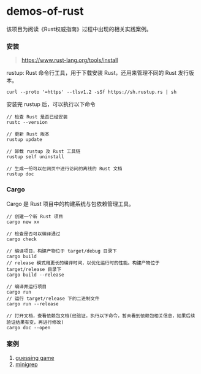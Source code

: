 # demos-of-rust

该项目为阅读《Rust权威指南》过程中出现的相关实践案例。

### 安装

> https://www.rust-lang.org/tools/install

rustup: Rust 命令行工具，用于下载安装 Rust，还用来管理不同的 Rust 发行版本。

```
curl --proto '=https' --tlsv1.2 -sSf https://sh.rustup.rs | sh
```

安装完 rustup 后，可以执行以下命令

```
// 检查 Rust 是否已经安装
rustc --version

// 更新 Rust 版本
rustup update

// 卸载 rustup 及 Rust 工具链
rustup self uninstall

// 生成一份可以在网页中进行访问的离线的 Rust 文档
rustup doc
```

### Cargo

Cargo 是 Rust 项目中的构建系统与包依赖管理工具。

```
// 创建一个新 Rust 项目
cargo new xx

// 检查是否可以编译通过
cargo check

// 编译项目，构建产物位于 target/debug 目录下
cargo build
// release 模式用更长的编译时间，以优化运行时的性能。构建产物位于 target/release 目录下
cargo build --release

// 编译并运行项目
cargo run
// 运行 target/release 下的二进制文件
cargo run --release

// 打开文档，查看依赖包文档(经验证，执行以下命令，暂未看到依赖包相关信息，如果后续验证结果有变，再进行修改)
cargo doc --open
```

### 案例

1. [guessing game](https://github.com/demos-platform/demos-of-rust/tree/main/guessing_game)
2. [minigrep](https://github.com/demos-platform/demos-of-rust/tree/main/minigrep)

